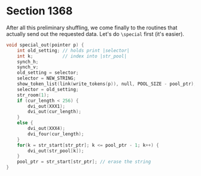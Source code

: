# Section 1368

After all this preliminary shuffling, we come finally to the routines that actually send out the requested data.
Let's do `\special` first (it's easier).

```c << Declare procedures needed in |hlist_out|, |vlist_out| >>=
void special_out(pointer p) {
    int old_setting; // holds print |selector|
    int k;           // index into |str_pool|
    synch_h;
    synch_v;
    old_setting = selector;
    selector = NEW_STRING;
    show_token_list(link(write_tokens(p)), null, POOL_SIZE - pool_ptr);
    selector = old_setting;
    str_room(1);
    if (cur_length < 256) {
        dvi_out(XXX1);
        dvi_out(cur_length);
    }
    else {
        dvi_out(XXX4);
        dvi_four(cur_length);
    }
    for(k = str_start[str_ptr]; k <= pool_ptr - 1; k++) {
        dvi_out(str_pool[k]);
    }
    pool_ptr = str_start[str_ptr]; // erase the string
}
```
